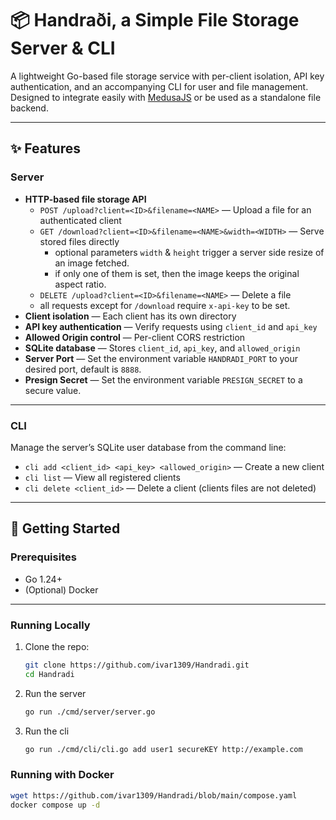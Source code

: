# 📦 Handraði, a Simple File Storage Server & CLI

A lightweight Go-based file storage service with per-client isolation, API key authentication, and an accompanying CLI for user and file management.  
Designed to integrate easily with [MedusaJS](https://medusajs.com) or be used as a standalone file backend.

---

## ✨ Features

### Server
- **HTTP-based file storage API**
  - `POST /upload?client=<ID>&filename=<NAME>` — Upload a file for an authenticated client
  - `GET /download?client=<ID>&filename=<NAME>&width=<WIDTH>` — Serve stored files directly
    - optional parameters `width` & `height` trigger a server side resize of an image fetched.
    - if only one of them is set, then the image keeps the original aspect ratio.
  - `DELETE /upload?client=<ID>&filename=<NAME>` — Delete a file
  - all requests except for `/download` require `x-api-key` to be set. 
- **Client isolation** — Each client has its own directory
- **API key authentication** — Verify requests using `client_id` and `api_key`
- **Allowed Origin control** — Per-client CORS restriction
- **SQLite database** — Stores `client_id`, `api_key`, and `allowed_origin`
- **Server Port** — Set the environment variable `HANDRADI_PORT` to your desired port, default is `8888`.
- **Presign Secret** — Set the environment variable `PRESIGN_SECRET` to a secure value.
---

### CLI
Manage the server’s SQLite user database from the command line:
- `cli add <client_id> <api_key> <allowed_origin>` — Create a new client
- `cli list` — View all registered clients
- `cli delete <client_id>` — Delete a client (clients files are not deleted)

---

## 🚀 Getting Started

### Prerequisites
- Go 1.24+
- (Optional) Docker

---

### Running Locally
1. Clone the repo:
   ```bash
   git clone https://github.com/ivar1309/Handradi.git
   cd Handradi
   ```
2. Run the server
   ```bash
   go run ./cmd/server/server.go
   ```
3. Run the cli
   ```bash
   go run ./cmd/cli/cli.go add user1 secureKEY http://example.com
   ```

### Running with Docker
```bash
wget https://github.com/ivar1309/Handradi/blob/main/compose.yaml
docker compose up -d
```